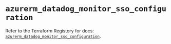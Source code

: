 # `azurerm_datadog_monitor_sso_configuration`

Refer to the Terraform Registory for docs: [`azurerm_datadog_monitor_sso_configuration`](https://www.terraform.io/docs/providers/azurerm/r/datadog_monitor_sso_configuration).
